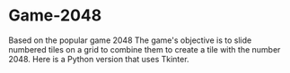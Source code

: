 # Game-2048
Based on the popular game 2048  The game's objective is to slide numbered tiles on a grid to combine them to create a tile with the number 2048. Here is a Python version that uses Tkinter.
